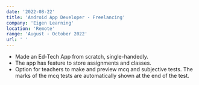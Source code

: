 ```yaml
---
date: '2022-08-22'
title: 'Android App Developer - Freelancing'
company: 'Eigen Learning'
location: 'Remote'
range: 'August - October 2022'
url: ' '
---
```


- Made an Ed-Tech App from scratch, single-handedly.
- The app has feature to store assignments and classes.
- Option for teachers to make and preview mcq and subjective tests. The marks of the mcq tests are automatically shown at the end of the test.
